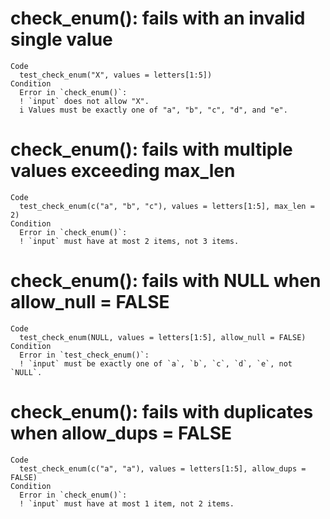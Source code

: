 # check_enum(): fails with an invalid single value

    Code
      test_check_enum("X", values = letters[1:5])
    Condition
      Error in `check_enum()`:
      ! `input` does not allow "X".
      i Values must be exactly one of "a", "b", "c", "d", and "e".

# check_enum(): fails with multiple values exceeding max_len

    Code
      test_check_enum(c("a", "b", "c"), values = letters[1:5], max_len = 2)
    Condition
      Error in `check_enum()`:
      ! `input` must have at most 2 items, not 3 items.

# check_enum(): fails with NULL when allow_null = FALSE

    Code
      test_check_enum(NULL, values = letters[1:5], allow_null = FALSE)
    Condition
      Error in `test_check_enum()`:
      ! `input` must be exactly one of `a`, `b`, `c`, `d`, `e`, not `NULL`.

# check_enum(): fails with duplicates when allow_dups = FALSE

    Code
      test_check_enum(c("a", "a"), values = letters[1:5], allow_dups = FALSE)
    Condition
      Error in `check_enum()`:
      ! `input` must have at most 1 item, not 2 items.


